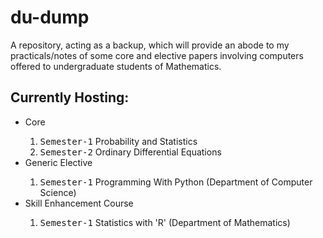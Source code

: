 # du-dump
A repository, acting as a backup, which will provide an abode to my practicals/notes of some core and elective papers involving computers offered to undergraduate students of Mathematics.

## Currently Hosting:

<ul>
  <li>Core</li>
  <ol>
    <li><tt>Semester-1</tt> Probability and Statistics</li>
    <li><tt>Semester-2</tt> Ordinary Differential Equations</li>
  </ol>
  <li>Generic Elective</li>
  <ol>
    <li><tt>Semester-1</tt> Programming With Python (Department of Computer Science)</li>
  </ol>
  <li>Skill Enhancement Course</li>
  <ol>
    <li><tt>Semester-1</tt> Statistics with 'R' (Department of Mathematics)</li>
  </ol>
</ul>
